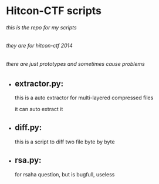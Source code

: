 Hitcon-CTF scripts
===
###### this is the repo for my scripts

###### they are for hitcon-ctf 2014

###### there are just prototypes and sometimes cause problems

* ## extractor.py:

	this is a auto extractor for multi-layered compressed files

	it can auto extract it

* ## diff.py:

	this is a script to diff two file byte by byte

* ## rsa.py:

	for rsaha question, but is bugfull, useless
